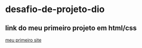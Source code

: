 # desafio-de-projeto-dio

## link do meu primeiro projeto em html/css

[meu primeiro site](http://127.0.0.1:5500/projeto_css/index.html)

